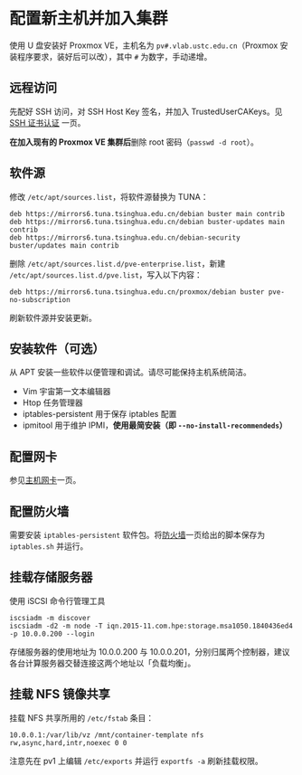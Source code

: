 # 配置新主机并加入集群

使用 U 盘安装好 Proxmox VE，主机名为 `pv#.vlab.ustc.edu.cn`（Proxmox 安装程序要求，装好后可以改），其中 `#` 为数字，手动递增。

## 远程访问

先配好 SSH 访问，对 SSH Host Key 签名，并加入 TrustedUserCAKeys。见 [SSH 证书认证](../ssh-ca.md) 一页。

**在加入现有的 Proxmox VE 集群后**删除 root 密码（`passwd -d root`）。

## 软件源

修改 `/etc/apt/sources.list`，将软件源替换为 TUNA：

```
deb https://mirrors6.tuna.tsinghua.edu.cn/debian buster main contrib
deb https://mirrors6.tuna.tsinghua.edu.cn/debian buster-updates main contrib
deb https://mirrors6.tuna.tsinghua.edu.cn/debian-security buster/updates main contrib
```

删除 `/etc/apt/sources.list.d/pve-enterprise.list`，新建 `/etc/apt/sources.list.d/pve.list`，写入以下内容：

```
deb https://mirrors6.tuna.tsinghua.edu.cn/proxmox/debian buster pve-no-subscription
```

刷新软件源并安装更新。

## 安装软件（可选）

从 APT 安装一些软件以便管理和调试。请尽可能保持主机系统简洁。

- Vim 宇宙第一文本编辑器
- Htop 任务管理器
- iptables-persistent 用于保存 iptables 配置
- ipmitool 用于维护 IPMI，**使用最简安装（即 `--no-install-recommendeds`）**

## 配置网卡

参见[主机网卡](../networking/host.md)一页。

## 配置防火墙

需要安装 `iptables-persistent` 软件包。将[防火墙](../networking/firewall.md)一页给出的脚本保存为 `iptables.sh` 并运行。

## 挂载存储服务器

使用 iSCSI 命令行管理工具

```shell
iscsiadm -m discover
iscsiadm -d2 -m node -T iqn.2015-11.com.hpe:storage.msa1050.1840436ed4 -p 10.0.0.200 --login
```

存储服务器的使用地址为 10.0.0.200 与 10.0.0.201，分别归属两个控制器，建议各台计算服务器交替连接这两个地址以「负载均衡」。

## 挂载 NFS 镜像共享

挂载 NFS 共享所用的 `/etc/fstab` 条目：

```
10.0.0.1:/var/lib/vz /mnt/container-template nfs rw,async,hard,intr,noexec 0 0
```

注意先在 pv1 上编辑 `/etc/exports` 并运行 `exportfs -a` 刷新挂载权限。
